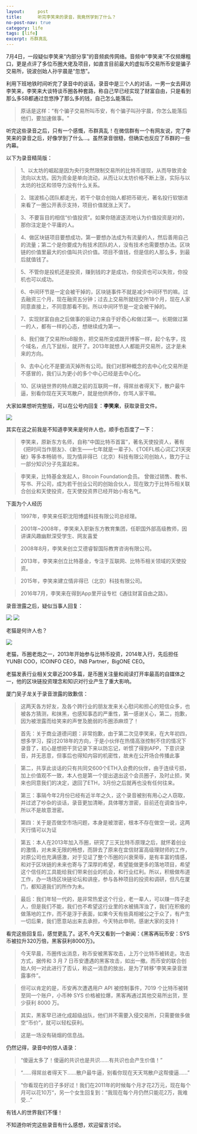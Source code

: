 ```yaml
---
layout:     post
title:      听完李笑来的录音，我竟然学到了什么？
no-post-nav: true
category: life
tags: [life]
excerpt: 币群真乱
---
```


7月4日，一段疑似李笑来“内部分享”的音频疯传网络。音频中“李笑来”不仅频爆粗口，更是点评了多位币圈大佬及项目，如直言目前最大的虚拟币交易所币安是骗子交易所，锐波创始人孙宇晨是“忽悠”。

利用下班地铁时间听完了录音中的谈话，录音中是三个人的对话，一男一女去拜访李笑来，李笑来大谈特谈币圈各种套路，称自己早已经实现了财富自由，只是看到那么多SB都通过忽悠挣了那么多的钱，自己怎么能落后。

> 原话是这样：“有个骗子交易所叫币安，有个骗子叫孙宇晨，你怎么能落后他们，要加速做事。"

听完这些录音之后，只有一个感慨，币群真乱！在微信群有一个有网友说，完了李笑来的录音之后，好像学到了什么...。虽然录音很糙，但确实也反应了币群的一些内幕。

以下为录音精简版：

> 1、以太坊的崛起是因为央行突然限制交易所的比特币提现，从而导致资金流向以太坊。因为资金是单向流动，从而让以太坊价格不断上涨，实际与以太坊的社区和领导力没有什么关系。

> 2、瑞波核心团队都走光，若干个联合创始人都把币砸光，著名投行软银进来看了一圈公开表示支持，项目价值就涨上天了。

> 3、不要盲目的相信“价值投资”。如果你随波逐流地认为价值投资是对的，那你注定是个平庸的人。

> 4、做区块链项目要想成功，第一要想办法成为有流量的人，然后善用自己的流量；第二个是你要成为有技术团队的人，没有技术也需要想办法。区块链的价值里最大的价值叫共识价值。项目不值钱，但是信的人那么多，到最后就值钱了。

> 5、不管你是投机还是投资，赚到钱的才是成功，你投资也可以失败，你投机也可以成功。

> 6、中间环节是一定会被干掉的，区块链事件不就是减少中间环节的嘛。过去融资三个月，现在融资五分钟；过去上交易所就纽交所18个月，现在人家同意直接上，不同意那看不到。所以中间环节是一定会被干掉的。

> 7、实现财富自由之后做事的驱动力来自于好奇心和做过第一。长期做过第一的人，都有一样的心态，想继续成为第一。

> 8、我们做了交易所toB服务，把交易所变成跟开博客一样，起个名字，找个域名，点几下鼠标，就开了。2013年就想人人都能开交易所，这才是未来的方向。

> 9、去中心化不是要消灭掉所有公司。我们对那种概念的去中心化交易所是不感冒的，我们认为更小的多个中心已经是去中心化。

> 10、区块链世界的特点跟之前的互联网一样，得屌丝者得天下，散户最牛逼，别看你现在天天骂散户，就是他供养你，你骂人家干嘛。

大家如果想听完整版，可以在公号内回复：**李笑来**，获取录音文件。

![](https://www.itmind.net/assets/images/2018/life/xiaolai.jpg)

其实在这之前我是不知道李笑来是何许人也，顺手也百度了一下：

> 李笑来，原新东方名师，自称“中国比特币首富”，著名天使投资人，著有《把时间当作朋友》、《新生——七年就是一辈子》、《TOEFL核心词汇21天突破》等多本畅销书，现为情非得已（北京）科技有限公司创始人，致力于让一部分知识分子先富起来。

> 李笑来，比特基金发起人，Bitcoin Foundation会员。 曾做过销售、教书、写书、开公司，成为若干创业公司的创始合伙人，现在致力于比特币相关联合创业和天使投资，在天使投资界已经开始小有名气。

下面为个人经历

> 1997年，李笑来任职沈阳博盛科技有限公司总经理。 

> 2001年~2008年，李笑来入职新东方教育集团，任职国外部高级教师，因讲课风趣幽默深受学生、网友喜爱

> 2008年8月，李笑来创立艾德睿智国际教育咨询有限公司。 

> 2013年，李笑来创立比特基金，专注于互联网、比特币相关领域的天使投资。 

> 2015年，李笑来建立情非得已（北京）科技有限公司。 

> 2016年7月，李笑来在得到App里开设专栏《通往财富自由之路》。

录音泄露之后，疑似当事人回复：

![](https://www.itmind.net/assets/images/2018/life/lixiaolaith.png)
![](https://www.itmind.net/assets/images/2018/life/laopao.png)

老猫是何许人也？

![](https://www.itmind.net/assets/images/2018/life/laomaoren.jpg)


老猫，币圈老炮之一，2013年开始参与比特币投资，2014年入行，先后担任YUNBI COO，ICOINFO CEO，INB Partner，BigONE CEO。

老猫发表行业相关文章近200多篇，是币圈关注量和阅读打开率最高的自媒体之一，他的区块链投资理念和知识对行业产生了重大影响。


厦门吴子龙关于录音泄露的致歉信：

>这两天各方好友，及各个跨行业的朋友发来关心慰问和担心的短信众多，也被各方猜测，和抹黑，也感知事态的严重性，第一感谢关心，第二，抱歉，因为被泄露而给笑来的声誉及脆弱的币圈添麻烦了！

>首先：关于商业道德问题：非常抱歉，由于第二次见李笑来，在大年初四，想多学习，探讨2018年的方向，于是小伙伴在热情高涨控制不住的情况下录音了，初心是想把干货记录下来以防忘记，听惯了得到APP，下意识录音，并无恶意，但事后也得知内容的机密性，故未在公开场合传播此事

>第二，共享此谈话的只有共同交600个ETH入会费的伙伴，由于连续亏损，加上价值观不一致，本人也是第一个提出退出这个会员圈子，及时止损，笑来也同意我们的决定，退回了ETH，3月份之后就再也没有任何往来。

>第三：事隔今年2月份已经有近半年之久，这个录音被别有用心之人窃取，并过滤了吵杂的谈话，录音更加清晰，具体哪方泄密，目前还在调查当中，所以不是故意泄密。

>第四：关于是否做空市场问题，本身是被泄密，根本不存在做空一说，这两天行情可以为证

>第五：本人在2013年加入币圈，研究了三天比特币原理之后，就怀着创业的激情，对未来无限的畅想，而辞去了原来在宜信财富高级理财师的工作，对原公司也充满感激，对于见证了整个币圈的兴衰荣辱，是有丰富的情感，和对于区块链的未来也寄与了深厚的希望，希望能做更多的落地项目，希望这个信任的工具能给我们带来创业的机会，和行业红利。所以，积极做布道工作，办一场场区块链论坛和讲座，参与各种项目的投资和调研，但凡在厦门，都知道我们的所作为未。

>最后：我们年轻一代的，是非常热爱这个行业，老一辈人，可以赚一阵子走人，但是我们不能，我们也不希望这行业里的水被搞浑浊了，我们在积极的做落地的工作，而不是浮于表面，如果今天有些真相被公之于众了，有产生一切后果，我们愿意站出来去承担，今天特此申明，感谢大家的支持！

看完这些回复后，感觉更乱了。这不,今天又看到一个新闻：《黑客再玩币安：SYS币被拉升320万倍，黑客获利8000万》。

> 今天早晨，币圈传出消息，称币安被黑客攻击，上万个比特币被转走。攻击方式，据传和 3 月 7 日币安遭遇的黑客攻击，如出一撤。而币安的联合创始人何一对此进行了否认，称这一消息的放出，是为了转移“李笑来录音泄露事件”。

>但可以肯定的是，币安再次遭遇用户 API 被控制事件，7019 个比特币被转至同一个账户，小币种 SYS 价格被拉爆，黑客再通过其他交易所出货，至少获利 8000 万。

>其实，黑客早已进化成超级战队，他们并不需要入侵交易所，只需要做多做空“币价”，就可以轻松获利。

>这是一场没有硝烟的信息战。

仍然记得，录音中的惊人语录：

>“傻逼太多了！傻逼的共识也是共识……有共识也会产生价值！”

>“……得屌丝者得天下……散户最牛逼，别看你现在天天骂散户这帮傻逼……”

>“你看现在的日子多好过！我们在2011年的时候每个月才花2万元，现在每个月可以花10万“，另一个女生回复到：“我现在每个月仍然只能花2万，我难受...”

有钱人的世界我们不懂！

不知道你听完这些录音有什么感想，欢迎留言讨论。


